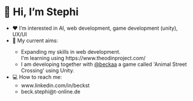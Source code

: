 <h1>👋 Hi, I’m Stephi</h1>

<ul>
  <li>❤️ I’m interested in AI, web development, game development (unity), UX/UI</li>
  <li>🌱 My current aims:</li>
    <ul>
      <li>Expanding my skills in web development.<br> I'm learning using https://www.theodinproject.com/</li>
      <li>I am developing together with <a href="https://github.com/beckaa/">@beckaa</a> a game called 'Animal Street Crossing' using Unity.</li>
    </ul> 
  <li>💻 How to reach me:
    <ul>
      <li> www.linkedin.com/in/beckst </li>
      <li>beck.stephi@t-online.de</li>
    </ul>
</ul>

<!---
Stephi-x3/Stephi-x3 is a ✨ special ✨ repository because its `README.md` (this file) appears on your GitHub profile.
You can click the Preview link to take a look at your changes.
--->
